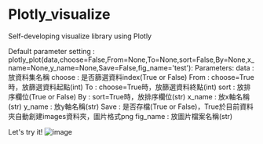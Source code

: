 # Plotly_visualize
Self-developing visualize library using Plotly

Default parameter setting : plotly_plot(data,choose=False,From=None,To=None,sort=False,By=None,x_name=None,y_name=None,Save=False,fig_name='test'):
Parameters:
          data : 放資料集名稱
        choose : 是否篩選資料index(True or False)
          From : choose=True時，放篩選資料起點(int)
            To : choose=True時，放篩選資料終點(int)
          sort : 放排序欄位(True or False)
            By : sort=True時，放排序欄位(str)
        x_name : 放x軸名稱(str)
        y_name : 放y軸名稱(str)
          Save : 是否存檔(True or False)，True於目前資料夾自動創建images資料夾，圖片格式png
      fig_name : 放圖片檔案名稱(str)

Let's try it!
![image](https://github.com/hihinick/Plotly_visualize/assets/86997964/b166a0b1-2428-4879-9189-ff598249c53a)


